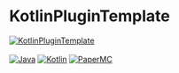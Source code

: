 # KotlinPluginTemplate

[![KotlinPluginTemplate](https://img.shields.io/badge/KotlinPluginTemplate-1.1.1-blue.svg)]()
<br><br> 
[![Java](https://img.shields.io/badge/Java-17-FF7700.svg?logo=java)]()
[![Kotlin](https://img.shields.io/badge/Kotlin-1.8.21-186FCC.svg?logo=kotlin)]()
[![PaperMC](https://img.shields.io/badge/PaperMC-1.20.1-222222.svg)]()